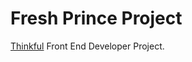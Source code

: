 Fresh Prince Project
====================

[Thinkful](https://www.thinkful.com/) Front End Developer Project.